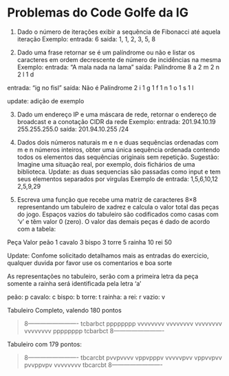 Problemas do Code Golfe da IG
==========================

1. Dado o número de iterações exibir a sequência de Fibonacci até aquela iteração
Exemplo:
entrada: 6
saida: 1, 1, 2, 3, 5, 8

2. Dado uma frase retornar se é um palíndrome ou não e listar os caracteres em ordem decrescente de número de incidências na mesma
Exemplo:
entrada: “A mala nada na lama”
saída:
Palíndrome
8 a
2 m
2 n
2 l
1 d

entrada: “ig no fisl”
saída:
Não é Palíndrome
2 i
1 g
1 f
1 n
1 o
1 s
1 l

update: adição de exemplo

3. Dado um endereço IP e uma máscara de rede, retornar o endereço de broadcast e a conotação CIDR da rede
Exemplo:
entrada: 201.94.10.19 255.255.255.0
saída: 201.94.10.255 /24

4. Dados dois números naturais m e n e duas sequências ordenadas com m e n números inteiros, obter uma única sequência ordenada contendo todos os elementos das sequências originais sem repetição.
Sugestão: Imagine uma situação real, por exemplo, dois fichários de uma biblioteca.
Update: as duas sequencias são passadas como input e tem seus elementos separados por virgulas
Exemplo de entrada: 1,5,6,10,12 2,5,9,29

5. Escreva uma função que recebe uma matriz de caracteres 8×8 representando um tabuleiro de xadrez e calcula o valor total das peças do jogo. Espaços vazios do tabuleiro são codificados como casas com ‘v’ e têm valor 0 (zero). O valor das demais peças é dado de acordo com a tabela:

Peça Valor
peão 1
cavalo 3
bispo 3
torre 5
rainha 10
rei 50

Update: Confome solicitado detalhamos mais as entradas do exercicio, qualquer duvida por favor use os comentarios e boa sorte

As representações no tabuleiro, serão com a primeira letra da peça somente a rainha será identificada pela letra ‘a’

peão: p
cavalo: c
bispo: b
torre: t
rainha: a
rei: r
vazio: v

Tabuleiro Completo, valendo 180 pontos

>8————————-
tcbarbct
pppppppp
vvvvvvvv
vvvvvvvv
vvvvvvvv
vvvvvvvv
pppppppp
tcbarbct
>8————————-

Tabuleiro com 179 pontos:

>8————————-
tbcarcbt
pvvpvvvv
vppvpppv
vvvvvpvv
vppvvpvv
pvvppvpv
vvvvvvvv
tbcarcbt
>8————————-

